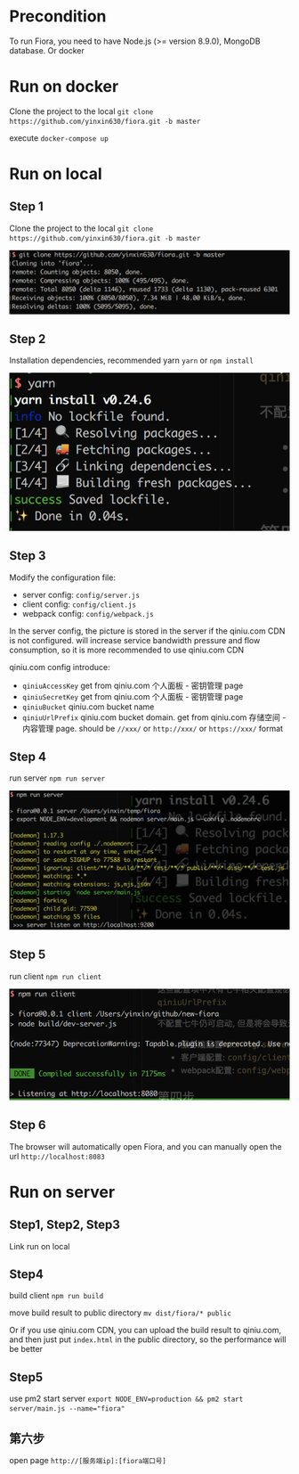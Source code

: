# Precondition

To run Fiora, you need to have Node.js (>= version 8.9.0), MongoDB database. Or docker

# Run on docker

Clone the project to the local `git clone https://github.com/yinxin630/fiora.git -b master`

execute `docker-compose up`

# Run on local

## Step 1

Clone the project to the local `git clone https://github.com/yinxin630/fiora.git -b master`

![](./screenshots/git-clone.png)

## Step 2

Installation dependencies, recommended yarn `yarn` or `npm install`

![](./screenshots/yarn.png)

## Step 3

Modify the configuration file:

- server config: `config/server.js`
- client config: `config/client.js`
- webpack config: `config/webpack.js`

In the server config, the picture is stored in the server if the qiniu.com CDN is not configured. will increase service bandwidth pressure and flow consumption, so it is more recommended to use qiniu.com CDN

qiniu.com config introduce:
* `qiniuAccessKey` get from qiniu.com 个人面板 - 密钥管理 page
* `qiniuSecretKey` get from qiniu.com 个人面板 - 密钥管理 page
* `qiniuBucket` qiniu.com bucket name
* `qiniuUrlPrefix` qiniu.com bucket domain. get from qiniu.com 存储空间 - 内容管理 page. should be `//xxx/` or `http://xxx/` or `https://xxx/` format

## Step 4

run server `npm run server`

![](./screenshots/run-server.png)

## Step 5

run client `npm run client`

![](./screenshots/run-client.png)

## Step 6

The browser will automatically open Fiora, and you can manually open the url `http://localhost:8083`


# Run on server

## Step1, Step2, Step3

Link run on local

## Step4

build client `npm run build`

move build result to public directory `mv dist/fiora/* public`

Or if you use qiniu.com CDN, you can upload the build result to qiniu.com, and then just put `index.html` in the public directory, so the performance will be better

## Step5

use pm2 start server `export NODE_ENV=production && pm2 start server/main.js --name="fiora"`

## 第六步

open page `http://[服务端ip]:[fiora端口号]`